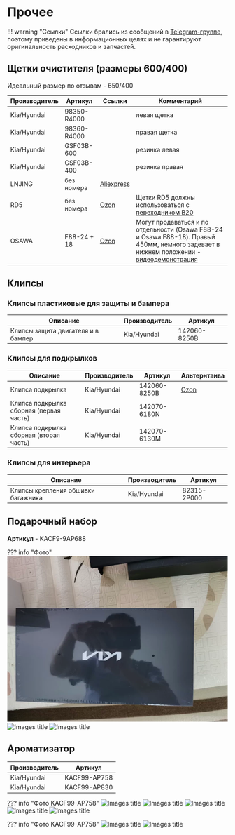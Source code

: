 # Прочее

!!! warning "Ссылки"
    Ссылки брались из сообщений в [Telegram-группе](https://t.me/Kia_Sportage_5_Turbo), поэтому приведены в информационных целях и не гарантируют оригинальность расходников и запчастей.

## Щетки очистителя (размеры 600/400)

Идеальный размер по отзывам -  650/400

| Производитель | Артикул | Ссылки | Комментарий|
|---|---|---| --- |
| Kia/Hyundai | 98350-R4000 | | левая щетка |
| Kia/Hyundai | 98360-R4000| | правая щетка |
| Kia/Hyundai | GSF03B-600 | | резинка левая | 
| Kia/Hyundai | GSF03B-400 | | резинка правая |
| LNJING | без номера | [Aliexpress](https://aliexpress.ru/item/1005009068323895.html) | |
|RD5| без номера |[Ozon](https://ozon.ru/t/h1orqeG)| Щетки RD5 должны использоваться с [переходником B20](./accessories.md#_8)|
| OSAWA | F88-24 + 18 | [Ozon](https://ozon.ru/t/dQ7Kq08)| Могут продаваться и по отдельности (Osawa F88-24 и Osawa F88-18). Правый 450мм, немного задевает в нижнем положении - [видеодемонстрация](https://t.me/Kia_Sportage_5_Turbo/36159/117977?single) |

## Клипсы
### Клипсы пластиковые для защиты и бампера

| Описание | Производитель | Артикул |
|---|---|---| 
| Клипсы защита двигателя и в бампер|  Kia/Hyundai | 142060-8250B |

### Клипсы для подкрылков

| Описание | Производитель | Артикул | Альтернтаива |
|---|---|---| --- |
| Клипса подкрылка | Kia/Hyundai | 142060-8250B | [Ozon](https://ozon.ru/t/quj5Z21) |
| Клипса подкрылка сборная (первая часть) | Kia/Hyundai | 142070-6180N ||
| Клипса подкрылка сборная (вторая часть) | Kia/Hyundai | 142070-6130M ||


### Клипсы для интерьера
| Описание | Производитель | Артикул |
|---|---|---| 
| Клипсы крепления обшивки багажника | Kia/Hyundai | 82315-2P000 |

## Подарочный набор

**Артикул** - KACF9-9AP688

??? info "Фото"
    ![Images title](../images/pod_nabor_1.webp)
    ![Images title](../images/pod_nabor2.avif)
    ![Images title](../images/pod_nabor3.avif)

## Ароматизатор

| Производитель | Артикул |
|---|---|
| Kia/Hyundai | KACF99-AP758 |
| Kia/Hyundai | KACF99-AP830 |



??? info "Фото KACF99-AP758"
    ![Images title](../images/KACF99-AP758_1.avif)
    ![Images title](../images/KACF99-AP758_2.avif)
    ![Images title](../images/KACF99-AP758_3.avif)
    ![Images title](../images/KACF99-AP758_4.avif)
    ![Images title](../images/KACF99-AP758_5.avif)

??? info "Фото KACF99-AP758"
    ![Images title](../images/KACF99-AP830_1.avif)
    ![Images title](../images/KACF99-AP830_2.avif)
